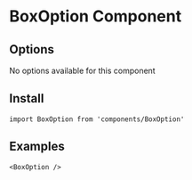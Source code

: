 # BoxOption Component


## Options
No options available for this component

## Install
```
import BoxOption from 'components/BoxOption'
```

## Examples
```
<BoxOption />
```